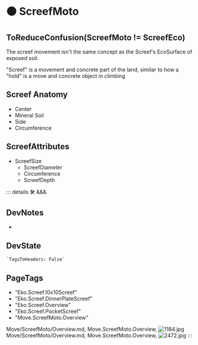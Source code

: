 
# 🟠 <move>ScreefMoto</move>

## ToReduceConfusion(ScreefMoto != ScreefEco)

The screef movement isn't the same concept as the Screef's EcoSurface of exposed soil.

"Screef" is a movement and concrete part of the land, similar to how a "hold" is a move and concrete object in climbing

## Screef Anatomy

- Center
- Mineral Soil
- Side
- Circumference

## ScreefAttributes

- ScreefSize
    - ScreefDiameter
    - Circumference
    - ScreefDepth

::: details 🛠 <dev>&&&</dev>

## DevNotes

-

## DevState

```py
`TagsToHeaders: False`
```

<h2>PageTags</h2>

- "Eko.Screef.10x10Screef"
- "Eko.Screef.DinnerPlateScreef"
- "Eko.Screef.Overview"
- "Eko.Screef.PocketScreef"
- "Move.ScreefMoto.Overview"

Move/ScreefMoto/Overview.md, <dev>Move.ScreefMoto.Overview</dev>, ![1184.jpg](/PaperPhoto/1184.jpg)
Move/ScreefMoto/Overview.md, <dev>Move.ScreefMoto.Overview</dev>, ![2472.jpg](/PaperPhoto/2472.jpg)
:::
